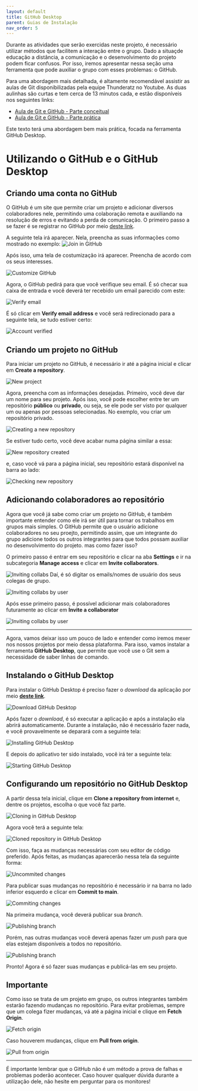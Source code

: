 ```yaml
---
layout: default
title: GitHub Desktop
parent: Guias de Instalação
nav_order: 5
---
```



Durante as atividades que serão exercidas neste projeto, é necessário utilizar métodos que facilitem a interação entre o grupo. Dado a situaçde educação a distância, a comunicação e o desenvolvimento do projeto podem ficar confusos. Por isso, iremos apresentar nessa seção uma ferramenta que pode auxiliar o grupo com esses problemas: o GitHub.

Para uma abordagem mais detalhada, é altamente recomendável assistir as aulas de Git disponibilizadas pela equipe Thunderatz no Youtube. As duas aulinhas são curtas e tem cerca de 13 minutos cada, e estão disponíveis nos seguintes links:

- [Aula de Git e GitHub - Parte conceitual](https://www.youtube.com/watch?v=nb8BoPCD5h4)
- [Aula de Git e GitHub - Parte prática](https://www.youtube.com/watch?v=jFiit3u-uKY)

Este texto terá uma abordagem bem mais prática, focada na ferramenta GitHub Desktop.

# Utilizando o GitHub e o GitHub Desktop

## Criando uma conta no GitHub

O GitHub é um site que permite criar um projeto e adicionar diversos colaboradores nele, permitindo uma colaboração remota e auxiliando na resolução de erros e evitando a perda de comunicação. O primeiro passo a se fazer é se registrar no GitHub por meio [deste link](https://github.com/join?ref_cta=Sign+up&ref_loc=header+logged+out&ref_page=%2F&source=header-home).

A seguinte tela irá aparecer. Nela, preencha as suas informações como mostrado no exemplo:
![Join in GitHub](../assets/gif/GitHub/join.gif)

Após isso, uma tela de costumização irá aparecer. Preencha de acordo com os seus interesses.

![Customize GitHub](../assets/gif/GitHub/customize.gif)

Agora, o GitHub pedirá para que você verifique seu email. É só checar sua caixa de entrada e você deverá ter recebido um email parecido com este:

![Verify email](../assets/img/GitHub/emailverify.png)

É só clicar em **Verify email address** e você será redirecionado para a seguinte tela, se tudo estiver certo:

![Account verified](../assets/img/GitHub/accountverified.png)

## Criando um projeto no GitHub

Para iniciar um projeto no GitHub, é necessário ir até a página inicial e clicar em **Create a repository**.

![New project](../assets/gif/GitHub/newProject.gif)

Agora, preencha com as informações desejadas. Primeiro, você deve dar um nome para seu projeto. Após isso, você pode escolher entre ter um repositório **público** ou **privado**, ou seja, se ele pode ser visto por qualquer um ou apenas por pessoas selecionadas.
No exemplo, vou criar um repositório privado.

![Creating a new repository](../assets/gif/GitHub/newRepository.gif)

Se estiver tudo certo, você deve acabar numa página similar a essa:

![New repository created](../assets/img/GitHub/repositorycompleted.png)

e, caso você vá para a página inicial, seu repositório estará disponível na barra ao lado:

![Checking new repository](../assets/gif/GitHub/newRepositorycreated.gif)

## Adicionando colaboradores ao repositório

Agora que você já sabe como criar um projeto no GitHub, é também importante entender como ele irá ser útil para tornar os trabalhos em grupos mais simples. O GitHub permite que o usuário adicione colaboradores no seu proejto, permitindo assim, que um integrante do grupo adicione todos os outros integrantes para que todos possam auxiliar no desenvolvimento do projeto. mas como fazer isso?

O primeiro passo é entrar em seu repositório e clicar na aba **Settings** e ir na subcategoria **Manage access** e clicar em **Invite collaborators**.

![Inviting collabs](../assets/gif/GitHub/invitingcollabs.gif)
Daí, é só digitar os emails/nomes de usuário dos seus colegas de grupo.

![Inviting collabs by user](../assets/img/GitHub/invitemyself.png)

Após esse primeiro passo, é possível adicionar mais colaboradores futuramente ao clicar em **Invite a collaborator**

![Inviting collabs by user](../assets/img/GitHub/inviteothers.png)
___
Agora, vamos deixar isso um pouco de lado e entender como iremos mexer nos nossos projetos por meio dessa plataforma. Para isso, vamos instalar a ferramenta **GitHub Desktop**, que permite que você use o Git sem a necessidade de saber linhas de comando.

## Instalando o GitHub Desktop

Para instalar o GitHub Desktop é preciso fazer o *download* da aplicação por meio [**deste link**](https://desktop.github.com/).

![Download GitHub Desktop](../assets/gif/GitHub/download.gif)

Após fazer o *download*, é só executar a aplicação e após a instalação ela abrirá automaticamente. Durante a instalação, não é necessário fazer nada, e você provavelmente se deparará com a seguinte tela:

![Installing GitHub Desktop](../assets/img/GitHub/installing.png)

E depois do aplicativo ter sido instalado, você irá ter a seguinte tela:

![Starting GitHub Desktop](../assets/img/GitHub/startgd.png)

## Configurando um repositório no GitHub Desktop

A partir dessa tela inicial, clique em **Clone a repository from internet** e, dentre os projetos, escolha o que você faz parte.

![Cloning in GitHub Desktop](../assets/gif/GitHub/clonningrepo.gif)

Agora você terá a seguinte tela:

![Cloned repository in GitHub Desktop](../assets/img/GitHub/clonedrepo.png)

Com isso, faça as mudanças necessárias com seu editor de código preferido. Após feitas, as mudanças aparecerão nessa tela da seguinte forma:

![Uncommited changes](../assets/img/GitHub/uncommitedchanges.png)

Para publicar suas mudanças no repositório é necessário ir na barra no lado inferior esquerdo e clicar em **Commit to main**.

![Commiting changes](../assets/gif/GitHub/addtest.gif)

Na primeira mudança, você deverá publicar sua *branch*.

![Publishing branch](../assets/gif/GitHub/publishbranch.gif)

Porém, nas outras mudanças você deverá apenas fazer um *push* para que elas estejam disponíveis a todos no repositório.

![Publishing branch](../assets/gif/GitHub/pushtoorigin.gif)

Pronto! Agora é só fazer suas mudanças e publicá-las em seu projeto.

## **Importante**

Como isso se trata de um projeto em grupo, os outros integrantes também estarão fazendo mudanças no repositório. Para evitar problemas, sempre que um colega fizer mudanças, vá até a página inicial e clique em **Fetch Origin**.

![Fetch origin](../assets/img/GitHub/fetchorigin.png)

Caso houverem mudanças, clique em **Pull from origin**.

![Pull from origin](../assets/gif/GitHub/pullfromorigin.gif)

___

É importante lembrar que o GitHub não é um método a prova de falhas e problemas poderão acontecer. Caso houver qualquer dúvida durante a utilização dele, não hesite em perguntar para os monitores!
